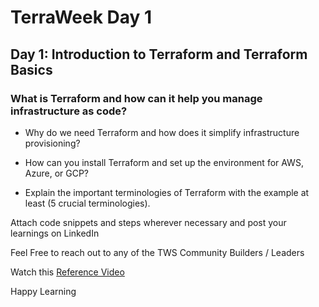 # TerraWeek Day 1

## Day 1: Introduction to Terraform and Terraform Basics

### What is Terraform and how can it help you manage infrastructure as code?

- Why do we need Terraform and how does it simplify infrastructure provisioning?

- How can you install Terraform and set up the environment for AWS, Azure, or GCP?

- Explain the important terminologies of Terraform with the example at least (5 crucial terminologies).

Attach code snippets and steps wherever necessary and post your learnings on LinkedIn

Feel Free to reach out to any of the TWS Community Builders / Leaders

Watch this [Reference Video](https://www.youtube.com/live/965CaSveIEI?feature=share)

Happy Learning 
